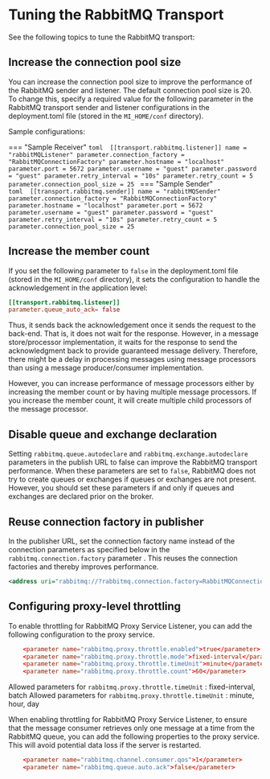 # Tuning the RabbitMQ Transport

See the following topics to tune the RabbitMQ transport:

## Increase the connection pool size

You can increase the connection pool size to improve the performance of the RabbitMQ sender and listener. The default connection pool size is 20. To change this, specify a required value for the following parameter in the RabbitMQ transport sender and listener configurations in the deployment.toml file (stored in the `MI_HOME/conf` directory).

Sample configurations:
 
=== "Sample Receiver"
    ```toml 
    [[transport.rabbitmq.listener]]
    name = "rabbitMQListener"
    parameter.connection_factory = "RabbitMQConnectionFactory"
    parameter.hostname = "localhost"
    parameter.port = 5672
    parameter.username = "guest"
    parameter.password = "guest"
    parameter.retry_interval = "10s"
    parameter.retry_count = 5
    parameter.connection_pool_size = 25
    ```
=== "Sample Sender"    
    ```toml 
    [[transport.rabbitmq.sender]]
    name = "rabbitMQSender"
    parameter.connection_factory = "RabbitMQConnectionFactory"
    parameter.hostname = "localhost"
    parameter.port = 5672
    parameter.username = "guest"
    parameter.password = "guest"
    parameter.retry_interval = "10s"
    parameter.retry_count = 5
    parameter.connection_pool_size = 25
    ```

## Increase the member count

If you set the following parameter to `false` in the deployment.toml file (stored in the `MI_HOME/conf` directory), it sets the configuration to handle the acknowledgement in the application level: 

```toml
[[transport.rabbitmq.listener]]
parameter.queue_auto_ack= false
```

Thus, it sends back the acknowledgement once it sends the request to the back-end. That is, it does not wait for the response. However, in a message store/processor implementation, it waits for the response to send the acknowledgment back to provide guaranteed message delivery. Therefore, there might be a delay in processing messages using message processors than using a message producer/consumer implementation.

However, you can increase performance of message processors either by increasing the member count or by having multiple message processors. If you increase the member count, it will create multiple child processors of the message processor.

## Disable queue and exchange declaration

Setting `rabbitmq.queue.autodeclare` and `rabbitmq.exchange.autodeclare` parameters in the publish URL to false can improve the RabbitMQ transport performance. When these parameters are set to `false`, RabbitMQ does not try to create queues or exchanges if queues or exchanges are not present. However, you should set these parameters if and only if queues and exchanges are declared prior on the broker.

## Reuse connection factory in publisher

In the publisher URL, set the connection factory name instead of the connection parameters as specified below in the `rabbitmq.connection.factory` parameter . This reuses the connection factories and thereby improves performance.

``` xml
<address uri="rabbitmq://?rabbitmq.connection.factory=RabbitMQConnectionFactory&amp;rabbitmq.queue.name=queue1&amp;rabbitmq.queue.routing.key=queue1&amp;rabbitmq.replyto.name=replyqueue&amp;rabbitmq.exchange.name=ex1&amp;rabbitmq.queue.autodeclare=false&amp;rabbitmq.exchange.autodeclare=false&amp;rabbitmq.replyto.name=response_queue"/>
```

## Configuring proxy-level throttling

To enable throttling for RabbitMQ Proxy Service Listener, you can add the following configuration to the proxy service.

```toml
    <parameter name="rabbitmq.proxy.throttle.enabled">true</parameter>
    <parameter name="rabbitmq.proxy.throttle.mode">fixed-interval</parameter>
    <parameter name="rabbitmq.proxy.throttle.timeUnit">minute</parameter>
    <parameter name="rabbitmq.proxy.throttle.count">60</parameter>
```

Allowed parameters for `rabbitmq.proxy.throttle.timeUnit` : fixed-interval, batch
Allowed parameters for `rabbitmq.proxy.throttle.timeUnit` : minute, hour, day

When enabling throttling for RabbitMQ Proxy Service Listener, to ensure that the message consumer retrieves only one message at a time from the RabbitMQ queue, you can add the following properties to the proxy service. This will avoid potential data loss if the server is restarted.
```toml
    <parameter name="rabbitmq.channel.consumer.qos">1</parameter>
    <parameter name="rabbitmq.queue.auto.ack">false</parameter>
```
